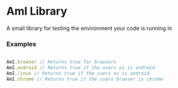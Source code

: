 AmI Library
=========================== 

A small library for testing the environment your code is running in

### Examples

```js

AmI.browser // Returns true for browsers
AmI.android // Returns true if the users os is android
AmI.linux // Returns true if the users os is android
AmI.chrome // Returns true if the users browser is chrome